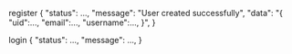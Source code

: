 
register
{
    "status": ...,
    "message": "User created successfully",
    "data": "{
        "uid":...,
        "email":...,
        "username":...,
    }",
}

login
{
    "status": ...,
    "message": ...,
}